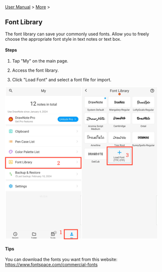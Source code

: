 [User Manual](/dragonnest/drawnote/manual/en) > [More](/dragonnest/drawnote/manual/en/more) >

Font Library
---
The font library can save your commonly used fonts. Allow you to freely choose the appropriate font style in text notes or text box.
#### Steps
1. Tap "My" on the main page.

2. Access the font library.

3. Click "Load Font" and select a font file for import.

![Font Library](imgs/font_library.png)

#### Tips
You can download the fonts you want from this website: https://www.fontspace.com/commercial-fonts